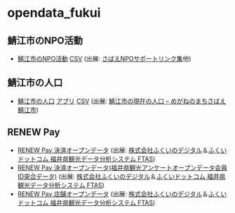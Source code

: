 # opendata_fukui
 
## 鯖江市のNPO活動

- [鯖江市のNPO活動](sabae_npo_act.csv) [CSV](https://code4fukui.github.io/opendata_fukui/sabae_npo_act.csv) (出展: [さばえNPOサポートリンク集](http://www.sabae-npo.org/doyano/link/index.html)他)

## 鯖江市の人口

- [鯖江市の人口](sabae_population.csv) [アプリ](https://code4fukui.github.io/opendata_fukui/sabae_population.html) [CSV](https://code4fukui.github.io/opendata_fukui/sabae_population.csv) (出展: [鯖江市の現在の人口 – めがねのまちさばえ 鯖江市](https://www.city.sabae.fukui.jp/about_city/tokeijoho/sabae-jinko.html))

## RENEW Pay

- [RENEW Pay 決済オープンデータ](renewpay_payment_2022.csv)  (出展: [株式会社ふくいのデジタル](https://www.fukui-digital.co.jp/)＆[ふくいドットコム 福井県観光データ分析システム FTAS](https://www.fuku-e.com/feature/detail_266.html))
- [RENEW Pay 決済オープンデータ(福井県観光アンケートオープンデータ会員ID突合データ)](renewpay_payment_linked_2022.csv)  (出展: [株式会社ふくいのデジタル](https://www.fukui-digital.co.jp/)＆[ふくいドットコム 福井県観光データ分析システム FTAS](https://www.fuku-e.com/feature/detail_266.html))
- [RENEW Pay 店舗オープンデータ](renewpay_store_2022.csv) (出展: [株式会社ふくいのデジタル](https://www.fukui-digital.co.jp/)＆[ふくいドットコム 福井県観光データ分析システム FTAS](https://www.fuku-e.com/feature/detail_266.html))
